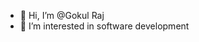 - 👋 Hi, I’m @Gokul Raj 
- 👀 I’m interested in software development

<!---
Gokul-Raj-7/Gokul-Raj-7 is a ✨ special ✨ repository because its `README.md` (this file) appears on your GitHub profile.
You can click the Preview link to take a look at your changes.
--->
